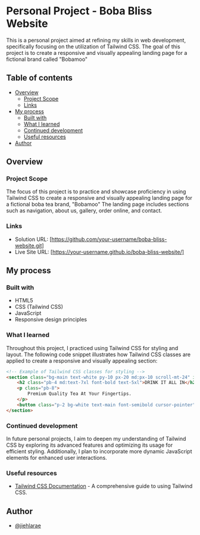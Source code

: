# Personal Project - Boba Bliss Website

This is a personal project aimed at refining my skills in web development, specifically focusing on the utilization of Tailwind CSS. The goal of this project is to create a responsive and visually appealing landing page for a fictional brand called "Bobamoo"

## Table of contents

- [Overview](#overview)
  - [Project Scope](#project-scope)
  - [Links](#links)
- [My process](#my-process)
  - [Built with](#built-with)
  - [What I learned](#what-i-learned)
  - [Continued development](#continued-development)
  - [Useful resources](#useful-resources)
- [Author](#author)

## Overview

### Project Scope

The focus of this project is to practice and showcase proficiency in using Tailwind CSS to create a responsive and visually appealing landing page for a fictional boba tea brand, "Bobamoo" The landing page includes sections such as navigation, about us, gallery, order online, and contact.

### Links

- Solution URL: [https://github.com/your-username/boba-bliss-website.git]
- Live Site URL: [https://your-username.github.io/boba-bliss-website/]

## My process

### Built with

- HTML5
- CSS (Tailwind CSS)
- JavaScript
- Responsive design principles

### What I learned

Throughout this project, I practiced using Tailwind CSS for styling and layout. The following code snippet illustrates how Tailwind CSS classes are applied to create a responsive and visually appealing section:

```html
<!-- Example of Tailwind CSS classes for styling -->
<section class="bg-main text-white py-10 px-20 md:px-10 scroll-mt-24" id="order">
    <h2 class="pb-4 md:text-7xl font-bold text-5xl">DRINK IT ALL IN</h2>
    <p class="pb-8">
        Premium Quality Tea At Your Fingertips.
    </p>
    <button class="p-2 bg-white text-main font-semibold cursor-pointer">Order Now</button>
</section>
```

### Continued development

In future personal projects, I aim to deepen my understanding of Tailwind CSS by exploring its advanced features and optimizing its usage for efficient styling. Additionally, I plan to incorporate more dynamic JavaScript elements for enhanced user interactions.

### Useful resources

- [Tailwind CSS Documentation](https://tailwindcss.com/docs) - A comprehensive guide to using Tailwind CSS.

## Author

- [@jiehlarae](https://github.com/jiehlarae)
